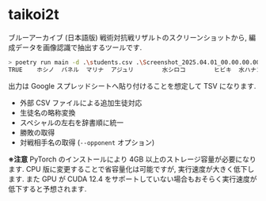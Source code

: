# taikoi2t

ブルーアーカイブ (日本語版) 戦術対抗戦リザルトのスクリーンショットから, 編成データを画像認識で抽出するツールです.

```sh
> poetry run main -d .\students.csv .\Screenshot_2025.04.01_00.00.00.000.png
TRUE    ホシノ  バネル  マリナ  アジュリ        水シロコ        ヒビキ  水ハナコ        マリナ  シロコ＊        ホシノ  水シロコ        ヒビキ
```

出力は Google スプレッドシートへ貼り付けることを想定して TSV になります.

- 外部 CSV ファイルによる追加生徒対応
- 生徒名の略称変換
- スペシャルの左右を辞書順に統一
- 勝敗の取得
- 対戦相手名の取得 (`--opponent` オプション)

**※注意** PyTorch のインストールにより 4GB 以上のストレージ容量が必要になります. CPU 版に変更することで省容量化は可能ですが, 実行速度が大きく低下します.
また GPU が CUDA 12.4 をサポートしていない場合もおそらく実行速度が低下すると予想されます.
